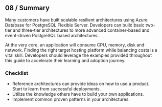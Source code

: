 ## 08 / Summary

Many customers have built scalable resilient architectures using Azure Database for PostgreSQL Flexible Server. Developers can build basic two-tier and three-tier architectures to more advanced container-based and event-driven PostgreSQL based architectures. 

At the very core, an application will consume CPU, memory, disk and network. Finding the right target hosting platform while balancing costs is a vital skill. Developers should leverage the examples provided throughout this guide to accelerate their learning and adoption journey.

### Checklist

- Reference architectures can provide ideas on how to use a product. Start to learn from successful deployments.
- Utilize the knowledge others have to build your own applications.
- Implement common proven patterns in your architectures.
